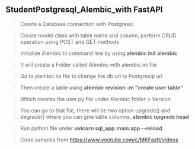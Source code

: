## StudentPostgresql_Alembic_with FastAPI
>Create a Database connection with Postgresql

>Create model class with table name and column,
perform CRUD operation using POST and GET methods

>Initialize Alembic in command line by using **alembic init alembic**

>It will create a Folder called Alembic with alembic.ini file

>Go to alembic.ini file to change the db url to Postgresql url

>Then create a table using **alembic revision -m "create user table"**

>Which creates the user.py file under Alembic folder > Version

>You can go to that file, there will be two option upgrade() and degrade() where you can give table columns,
**alembic upgrade head**

>Run python file under **uvicorn sql_app.main:app --reload**

>Code samples from https://www.youtube.com/c/MKFastt/videos
